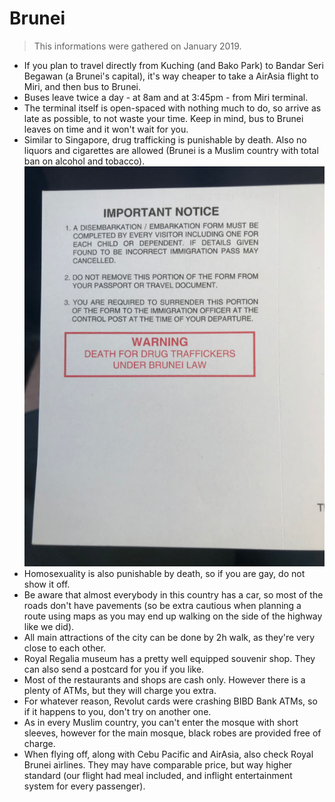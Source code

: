 # Brunei

> This informations were gathered on January 2019.

* If you plan to travel directly from Kuching (and Bako Park) to Bandar Seri Begawan (a Brunei's capital), it's way cheaper to take a AirAsia flight to Miri, and then bus to Brunei.
* Buses leave twice a day - at 8am and at 3:45pm - from Miri terminal.
* The terminal itself is open-spaced with nothing much to do, so arrive as late as possible, to not waste your time. Keep in mind, bus to Brunei leaves on time and it won't wait for you.
* Similar to Singapore, drug trafficking is punishable by death. Also no liquors and cigarettes are allowed (Brunei is a Muslim country with total ban on alcohol and tobacco).
    ![](../../.gitbook/assets/8988206e-83d9-43f7-8a8c-12e9bbba7f66/1b33a893.jpg)
* Homosexuality is also punishable by death, so if you are gay, do not show it off.
* Be aware that almost everybody in this country has a car, so most of the roads don't have pavements (so be extra cautious when planning a route using maps as you may end up walking on the side of the highway like we did).
* All main attractions of the city can be done by 2h walk, as they're very close to each other.
* Royal Regalia museum has a pretty well equipped souvenir shop. They can also send a postcard for you if you like.
* Most of the restaurants and shops are cash only. However there is a plenty of ATMs, but they will charge you extra.
* For whatever reason, Revolut cards were crashing BIBD Bank ATMs, so if it happens to you, don't try on another one.
* As in every Muslim country, you can't enter the mosque with short sleeves, however for the main mosque, black robes are provided free of charge.
* When flying off, along with Cebu Pacific and AirAsia, also check Royal Brunei airlines. They may have comparable price, but way higher standard (our flight had meal included, and inflight entertainment system for every passenger).
